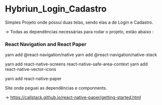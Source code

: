 # Hybriun_Login_Cadastro
Simples Projeto onde possuí duas telas, sendo elas a de Login e Cadastro.


-> Todas as dependências necessárias para rodar o projeto, estão abaixo : 

### React Navigation and React Paper ###
  
  yarn add @react-navigation/native 
  yarn add @react-navigation/native-stack 

  yarn add react-native-screens react-native-safe-area-context 
  yarn add react-native-vector-icons

  yarn add react-native-paper 

 
Site onde peguei as dependências e componnents. 

-> https://callstack.github.io/react-native-paper/getting-started.html
